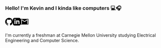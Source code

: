### Hello! I'm Kevin and I kinda like computers 💻🎧
[<img align="left" alt="GitHub" width="25px" src="github.svg" />][github]
[<img align="left" alt="LinkedIn" width="25px" src="linkedin.svg" />][linkedin]
[<img align="left" alt="Email" width="25px" src="gmail.svg" />][email]

<br>
<br>

I'm currently a freshman at Carnegie Mellon University studying Electrical Engineering and Computer Science.



[github]: https://github.com/RockinBananas
[linkedin]: https://www.linkedin.com/in/yuchan-huang-719391218/
[email]: mailto:klightningspare@gmail.com
